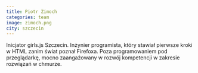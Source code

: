 ```yaml
---
title: Piotr Zimoch
categories: team
image: zimoch.png
city: szczecin
---
```

Inicjator girls.js Szczecin. Inżynier programista, który stawiał pierwsze kroki w HTML zanim świat poznał Firefoxa. Poza programowaniem pod przeglądarkę, mocno zaangażowany w rozwój kompetencji w zakresie rozwiązań w chmurze.
